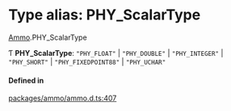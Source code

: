 # Type alias: PHY\_ScalarType

[Ammo](../modules/Ammo.md).PHY_ScalarType

Ƭ **PHY\_ScalarType**: ``"PHY_FLOAT"`` \| ``"PHY_DOUBLE"`` \| ``"PHY_INTEGER"`` \| ``"PHY_SHORT"`` \| ``"PHY_FIXEDPOINT88"`` \| ``"PHY_UCHAR"``

#### Defined in

[packages/ammo/ammo.d.ts:407](https://github.com/Orillusion/orillusion/blob/main/packages/ammo/ammo.d.ts#L407)
